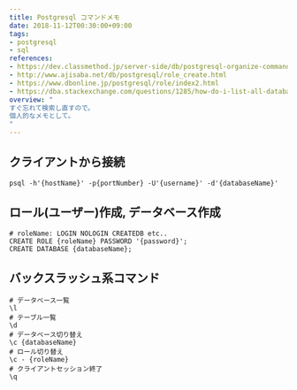 ```yaml
---
title: Postgresql コマンドメモ
date: 2018-11-12T00:30:00+09:00
tags:
- postgresql
- sql
references:
- https://dev.classmethod.jp/server-side/db/postgresql-organize-command/
- http://www.ajisaba.net/db/postgresql/role_create.html
- https://www.dbonline.jp/postgresql/role/index2.html
- https://dba.stackexchange.com/questions/1285/how-do-i-list-all-databases-and-tables-using-psql/34419
overview: "
すぐ忘れて検索し直すので。
個人的なメモとして。
"
---
```


## クライアントから接続
```
psql -h'{hostName}' -p{portNumber} -U'{username}' -d'{databaseName}'
```

## ロール(ユーザー)作成, データベース作成
```
# roleName: LOGIN NOLOGIN CREATEDB etc..
CREATE ROLE {roleName} PASSWORD '{password}';
CREATE DATABASE {databaseName};
```

## バックスラッシュ系コマンド
```
# データベース一覧
\l
# テーブル一覧
\d
# データベース切り替え
\c {databaseName}
# ロール切り替え
\c - {roleName}
# クライアントセッション終了
\q
```


